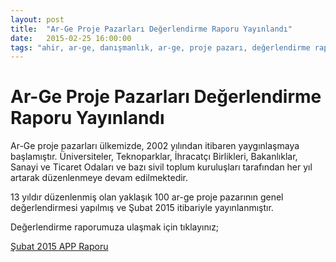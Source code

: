 ```yaml
---
layout: post
title:  "Ar-Ge Proje Pazarları Değerlendirme Raporu Yayınlandı"
date:   2015-02-25 16:00:00
tags: "ahir, ar-ge, danışmanlık, ar-ge, proje pazarı, değerlendirme raporu, proje yarışması, uzman görüşü, öneriler"
---
```


# Ar-Ge Proje Pazarları Değerlendirme Raporu Yayınlandı

Ar-Ge proje pazarları ülkemizde, 2002 yılından itibaren yaygınlaşmaya  başlamıştır. Üniversiteler, Teknoparklar, İhracatçı Birlikleri, Bakanlıklar, Sanayi ve Ticaret Odaları ve bazı sivil toplum kuruluşları tarafından her yıl artarak  düzenlenmeye devam edilmektedir.

13 yıldır düzenlenmiş olan yaklaşık 100 ar-ge proje pazarının genel  değerlendirmesi yapılmış ve Şubat 2015 itibariyle yayınlanmıştır.

Değerlendirme raporumuza ulaşmak için tıklayınız;

[Şubat 2015 APP Raporu](/assets/files/subat-2015-app-raporu.pdf)
